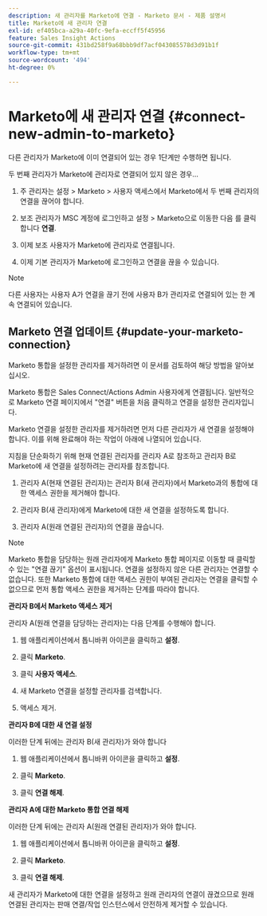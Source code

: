 ```yaml
---
description: 새 관리자를 Marketo에 연결 - Marketo 문서 - 제품 설명서
title: Marketo에 새 관리자 연결
exl-id: ef405bca-a29a-40fc-9efa-eccff5f45956
feature: Sales Insight Actions
source-git-commit: 431bd258f9a68bbb9df7acf043085578d3d91b1f
workflow-type: tm+mt
source-wordcount: '494'
ht-degree: 0%

---
```


# Marketo에 새 관리자 연결 {#connect-new-admin-to-marketo}

다른 관리자가 Marketo에 이미 연결되어 있는 경우 1단계만 수행하면 됩니다.

두 번째 관리자가 Marketo에 관리자로 연결되어 있지 않은 경우...

1. 주 관리자는 설정 > Marketo > 사용자 액세스에서 Marketo에서 두 번째 관리자의 연결을 끊어야 합니다.

1. 보조 관리자가 MSC 계정에 로그인하고 설정 > Marketo으로 이동한 다음 를 클릭합니다 **연결**.

1. 이제 보조 사용자가 Marketo에 관리자로 연결됩니다.

1. 이제 기본 관리자가 Marketo에 로그인하고 연결을 끊을 수 있습니다.

>[!NOTE]
>
>다른 사용자는 사용자 A가 연결을 끊기 전에 사용자 B가 관리자로 연결되어 있는 한 계속 연결되어 있습니다.

## Marketo 연결 업데이트 {#update-your-marketo-connection}

Marketo 통합을 설정한 관리자를 제거하려면 이 문서를 검토하여 해당 방법을 알아보십시오.

Marketo 통합은 Sales Connect/Actions Admin 사용자에게 연결됩니다. 일반적으로 Marketo 연결 페이지에서 &quot;연결&quot; 버튼을 처음 클릭하고 연결을 설정한 관리자입니다.

Marketo 연결을 설정한 관리자를 제거하려면 먼저 다른 관리자가 새 연결을 설정해야 합니다. 이를 위해 완료해야 하는 작업이 아래에 나열되어 있습니다.

지침을 단순화하기 위해 현재 연결된 관리자를 관리자 A로 참조하고 관리자 B로 Marketo에 새 연결을 설정하려는 관리자를 참조합니다.

1. 관리자 A(현재 연결된 관리자)는 관리자 B(새 관리자)에서 Marketo과의 통합에 대한 액세스 권한을 제거해야 합니다.

1. 관리자 B(새 관리자)에게 Marketo에 대한 새 연결을 설정하도록 합니다.

1. 관리자 A(원래 연결된 관리자)의 연결을 끊습니다.

>[!NOTE]
>
>Marketo 통합을 담당하는 원래 관리자에게 Marketo 통합 페이지로 이동할 때 클릭할 수 있는 &quot;연결 끊기&quot; 옵션이 표시됩니다. 연결을 설정하지 않은 다른 관리자는 연결할 수 없습니다. 또한 Marketo 통합에 대한 액세스 권한이 부여된 관리자는 연결을 클릭할 수 없으므로 먼저 통합 액세스 권한을 제거하는 단계를 따라야 합니다.

**관리자 B에서 Marketo 액세스 제거**

관리자 A(원래 연결을 담당하는 관리자)는 다음 단계를 수행해야 합니다.

1. 웹 애플리케이션에서 톱니바퀴 아이콘을 클릭하고 **설정**.

1. 클릭 **Marketo**.

1. 클릭 **사용자 액세스**.

1. 새 Marketo 연결을 설정할 관리자를 검색합니다.

1. 액세스 제거.

**관리자 B에 대한 새 연결 설정**

이러한 단계 뒤에는 관리자 B(새 관리자)가 와야 합니다

1. 웹 애플리케이션에서 톱니바퀴 아이콘을 클릭하고 **설정**.

1. 클릭 **Marketo**.

1. 클릭 **연결 해제**.

**관리자 A에 대한 Marketo 통합 연결 해제**

이러한 단계 뒤에는 관리자 A(원래 연결된 관리자)가 와야 합니다.

1. 웹 애플리케이션에서 톱니바퀴 아이콘을 클릭하고 **설정**.

1. 클릭 **Marketo**.

1. 클릭 **연결 해제**.

새 관리자가 Marketo에 대한 연결을 설정하고 원래 관리자의 연결이 끊겼으므로 원래 연결된 관리자는 판매 연결/작업 인스턴스에서 안전하게 제거할 수 있습니다.
